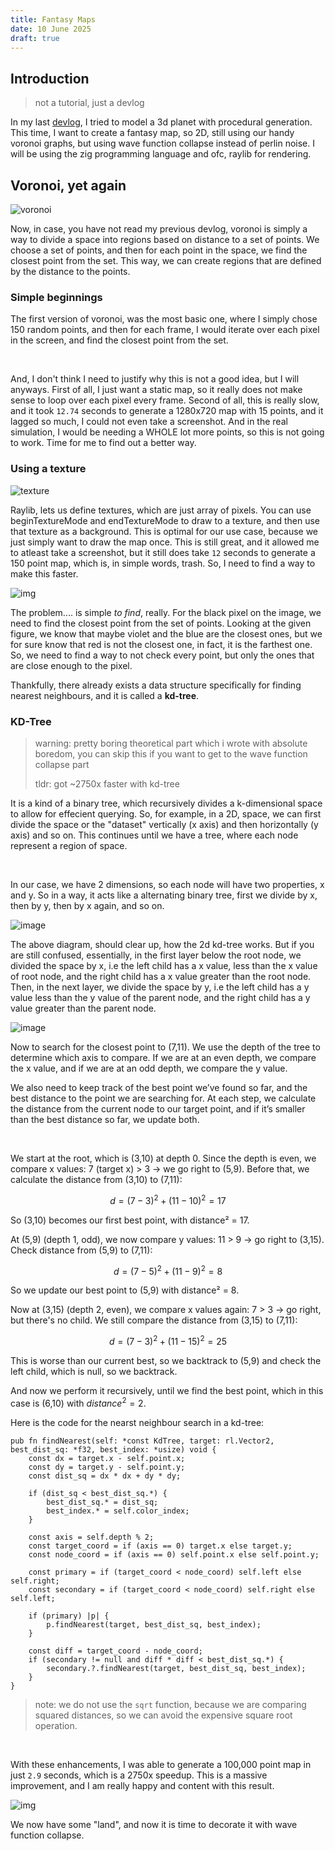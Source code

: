 ```yaml
---
title: Fantasy Maps
date: 10 June 2025
draft: true
---
```


## Introduction

> not a tutorial, just a devlog

In my last [devlog](/blog/devlogs/planet), I tried to model a 3d planet with procedural generation. This time, I want to create a fantasy map, so 2D, still using our handy voronoi graphs, but using wave function collapse instead of perlin noise. I will be using the zig programming language and ofc, raylib for rendering.

## Voronoi, yet again

![voronoi](https://www.kdnuggets.com/wp-content/uploads/arya_quick_overview_voronoi_diagrams_5.jpg)

Now, in case, you have not read my previous devlog, voronoi is simply a way to divide a space into regions based on distance to a set of points. We choose a set of points, and then for each point in the space, we find the closest point from the set. This way, we can create regions that are defined by the distance to the points.

### Simple beginnings

The first version of voronoi, was the most basic one, where I simply chose 150 random points, and then for each frame, I would iterate over each pixel in the screen, and find the closest point from the set. 

<br>

And, I don't think I need to justify why this is not a good idea, but I will anyways. First of all, I just want a static map, so it really does not make sense to loop over each pixel every frame. Second of all, this is really slow, and it took `12.74` seconds to generate a 1280x720 map with 15 points, and it lagged so much, I could not even take a screenshot. And in the real simulation, I would be needing a WHOLE lot more points, so this is not going to work. Time for me to find out a better way.

### Using a texture

![texture](https://u.cubeupload.com/namishhhh/Screenshot2025060900.png)

Raylib, lets us define textures, which are just array of pixels. You can use beginTextureMode and endTextureMode to draw to a texture, and then use that texture as a background. This is optimal for our use case, because we just simply want to draw the map once. This is still great, and it allowed me to atleast take a screenshot, but it still does take `12` seconds to generate a 150 point map, which is, in simple words, trash. So, I need to find a way to make this faster. 

![img](https://u.cubeupload.com/namishhhh/Screenshot2025060822.png)

The problem.... is simple _to find_, really. For the black pixel on the image, we need to find the closest point from the set of points. Looking at the given figure, we know that maybe violet and the blue are the closest ones, but we for sure know that red is not the closest one, in fact, it is the farthest one. So, we need to find a way to not check every point, but only the ones that are close enough to the pixel.

Thankfully, there already exists a data structure specifically for finding nearest neighbours, and it is called a **kd-tree**.

### KD-Tree

> warning: pretty boring theoretical part which i wrote with absolute boredom, you can skip this if you want to get to the wave function collapse part
> 
> tldr: got ~2750x faster with kd-tree

It is a kind of a binary tree, which recursively divides a k-dimensional space to allow for effecient querying. So, for example, in a 2D, space, we can first divide the space or the "dataset" vertically (x axis) and then horizontally (y axis) and so on. This continues until we have a tree, where each node represent a region of space.

<br>

In our case, we have 2 dimensions, so each node will have two properties, x and y. So in a way, it acts like a alternating binary tree, first we divide by x, then by y, then by x again, and so on.

![image](https://u.cubeupload.com/namishhhh/Screenshot2025060901.png)

The above diagram, should clear up, how the 2d kd-tree works. But if you are still confused, essentially, in the first layer below the root node, we divided the space by x, i.e the left child has a x value, less than the x value of root node, and the right child has a x value greater than the root node. Then, in the next layer, we divide the space by y, i.e the left child has a y value less than the y value of the parent node, and the right child has a y value greater than the parent node.

![image](https://u.cubeupload.com/namishhhh/Screenshot2025060902.png)

Now to search for the closest point to (7,11). We use the depth of the tree to determine which axis to compare. If we are at an even depth, we compare the x value, and if we are at an odd depth, we compare the y value.

We also need to keep track of the best point we’ve found so far, and the best distance to the point we are searching for. At each step, we calculate the distance from the current node to our target point, and if it’s smaller than the best distance so far, we update both.

<br>

We start at the root, which is (3,10) at depth 0. Since the depth is even, we compare x values:
7 (target x) > 3 → we go right to (5,9).
Before that, we calculate the distance from (3,10) to (7,11):

$$ d = (7-3)^2 + (11-10)^2 = 17 $$

So (3,10) becomes our first best point, with distance² = 17.

At (5,9) (depth 1, odd), we now compare y values:
11 > 9 → go right to (3,15).
Check distance from (5,9) to (7,11):

$$ d = (7-5)^2 + (11-9)^2 = 8 $$

So we update our best point to (5,9) with distance² = 8.

Now at (3,15) (depth 2, even), we compare x values again:
7 > 3 → go right, but there's no child. We still compare the distance from (3,15) to (7,11):

$$ d = (7-3)^2 + (11-15)^2 = 25 $$

This is worse than our current best, so we backtrack to (5,9) and check the left child, which is null, so we backtrack.

And now we perform it recursively, until we find the best point, which in this case is (6,10) with $distance^2 = 2$.


Here is the code for the nearst neighbour search in a kd-tree:
```zig
pub fn findNearest(self: *const KdTree, target: rl.Vector2, best_dist_sq: *f32, best_index: *usize) void {
    const dx = target.x - self.point.x;
    const dy = target.y - self.point.y;
    const dist_sq = dx * dx + dy * dy;

    if (dist_sq < best_dist_sq.*) {
        best_dist_sq.* = dist_sq;
        best_index.* = self.color_index;
    }

    const axis = self.depth % 2;
    const target_coord = if (axis == 0) target.x else target.y;
    const node_coord = if (axis == 0) self.point.x else self.point.y;

    const primary = if (target_coord < node_coord) self.left else self.right;
    const secondary = if (target_coord < node_coord) self.right else self.left;

    if (primary) |p| {
        p.findNearest(target, best_dist_sq, best_index);
    }

    const diff = target_coord - node_coord;
    if (secondary != null and diff * diff < best_dist_sq.*) {
        secondary.?.findNearest(target, best_dist_sq, best_index);
    }
}
```

> note: we do not use the `sqrt` function, because we are comparing squared distances, so we can avoid the expensive square root operation.

<br>

With these enhancements, I was able to generate a 100,000 point map in just `2.9` seconds, which is a 2750x speedup. This is a massive improvement, and I am really happy and content with this result.

![img](https://u.cubeupload.com/namishhhh/78aScreenshot2025060902.png)

We now have some "land", and now it is time to decorate it with wave function collapse.